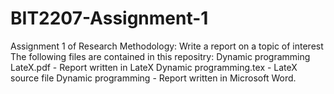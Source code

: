 # BIT2207-Assignment-1
Assignment 1 of Research Methodology: Write a report on a topic of interest
The following files are contained in this repositry:
Dynamic programming LateX.pdf - Report written in LateX
Dynamic programming.tex - LateX source file
Dynamic programming - Report written in Microsoft Word.
